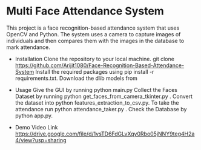 # Multi Face Attendance System

This project is a face recognition-based attendance system that uses OpenCV and Python. The system uses a camera to capture images of individuals and then compares them with the images in the database to mark attendance.

* Installation
Clone the repository to your local machine. git clone https://github.com/Arijit1080/Face-Recognition-Based-Attendance-System
Install the required packages using pip install -r requirements.txt.
Download the dlib models from 

* Usage
Give the GUI by running  python main.py
Collect the Faces Dataset by running  python get_faces_from_camera_tkinter.py .
Convert the dataset into python features_extraction_to_csv.py.
To take the attendance run python attendance_taker.py .
Check the Database by python app.py.

* Demo Video Link
  https://drive.google.com/file/d/1vsTD6FdGLvXqy0Rbo05jNNY9teg4H2a4/view?usp=sharing
